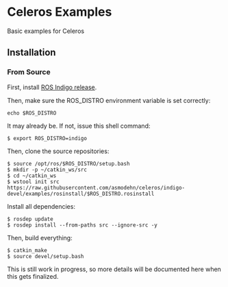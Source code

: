 # Celeros Examples
Basic examples for Celeros

## Installation

### From Source

First, install [ROS Indigo release](http://wiki.ros.org/indigo/Installation/Ubuntu).

Then, make sure the ROS_DISTRO environment variable is set correctly:
```
echo $ROS_DISTRO
```

It may already be.  If not, issue this shell command:
```
$ export ROS_DISTRO=indigo
```

Then, clone the source repositories:

```
$ source /opt/ros/$ROS_DISTRO/setup.bash
$ mkdir -p ~/catkin_ws/src
$ cd ~/catkin_ws
$ wstool init src https://raw.githubusercontent.com/asmodehn/celeros/indigo-devel/examples/rosinstall/$ROS_DISTRO.rosinstall
```

Install all dependencies:
```
$ rosdep update
$ rosdep install --from-paths src --ignore-src -y
```

Then, build everything:
```
$ catkin_make
$ source devel/setup.bash
```

This is still work in progress, so more details will be documented here when this gets finalized.